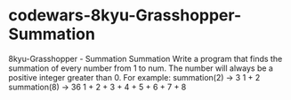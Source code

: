 # codewars-8kyu-Grasshopper-Summation
8kyu-Grasshopper - Summation   Summation Write a program that finds the summation of every number from 1 to num. The number will always be a positive integer greater than 0.  For example:  summation(2) -> 3 1 + 2  summation(8) -> 36 1 + 2 + 3 + 4 + 5 + 6 + 7 + 8
